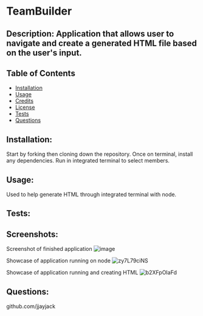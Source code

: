 # TeamBuilder
  ## Description: Application that allows user to navigate and create a generated HTML file based on the user's input.

  ## Table of Contents
  - [Installation](#installation)
  - [Usage](#usage)
  - [Credits](#contributes)
  - [License](#license) 
  - [Tests](#tests)
  - [Questions](#questions)

  ## Installation:
 Start by forking then cloning down the repository. Once on terminal, install any dependencies. Run in integrated terminal to select members.

  ## Usage:
  Used to help generate HTML through integrated terminal with node.


  ## Tests:
  
  
  ## Screenshots:
  Screenshot of finished application 
  ![image](https://user-images.githubusercontent.com/79474830/116353615-b2c6df00-a7bc-11eb-9a52-0b0a25c01422.png)

  Showcase of application running on node
  ![zy7L79ciNS](https://user-images.githubusercontent.com/79474830/116348897-83ac6f80-a7b4-11eb-841b-b83dfad5abc6.gif)
  
  Showcase of application running and creating HTML
  ![b2XFpOIaFd](https://user-images.githubusercontent.com/79474830/116349236-311f8300-a7b5-11eb-95f5-2c932717cde3.gif)


  ## Questions:
  github.com/jjayjack
